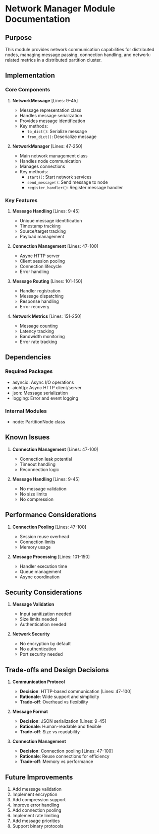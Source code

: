 # Network Manager Module Documentation

## Purpose

This module provides network communication capabilities for distributed nodes, managing message passing, connection handling, and network-related metrics in a distributed partition cluster.

## Implementation

### Core Components

1. **NetworkMessage** [Lines: 9-45]

   - Message representation class
   - Handles message serialization
   - Provides message identification
   - Key methods:
     - `to_dict()`: Serialize message
     - `from_dict()`: Deserialize message

2. **NetworkManager** [Lines: 47-250]
   - Main network management class
   - Handles node communication
   - Manages connections
   - Key methods:
     - `start()`: Start network services
     - `send_message()`: Send message to node
     - `register_handler()`: Register message handler

### Key Features

1. **Message Handling** [Lines: 9-45]

   - Unique message identification
   - Timestamp tracking
   - Source/target tracking
   - Payload management

2. **Connection Management** [Lines: 47-100]

   - Async HTTP server
   - Client session pooling
   - Connection lifecycle
   - Error handling

3. **Message Routing** [Lines: 101-150]

   - Handler registration
   - Message dispatching
   - Response handling
   - Error recovery

4. **Network Metrics** [Lines: 151-250]
   - Message counting
   - Latency tracking
   - Bandwidth monitoring
   - Error rate tracking

## Dependencies

### Required Packages

- asyncio: Async I/O operations
- aiohttp: Async HTTP client/server
- json: Message serialization
- logging: Error and event logging

### Internal Modules

- node: PartitionNode class

## Known Issues

1. **Connection Management** [Lines: 47-100]

   - Connection leak potential
   - Timeout handling
   - Reconnection logic

2. **Message Handling** [Lines: 9-45]
   - No message validation
   - No size limits
   - No compression

## Performance Considerations

1. **Connection Pooling** [Lines: 47-100]

   - Session reuse overhead
   - Connection limits
   - Memory usage

2. **Message Processing** [Lines: 101-150]
   - Handler execution time
   - Queue management
   - Async coordination

## Security Considerations

1. **Message Validation**

   - Input sanitization needed
   - Size limits needed
   - Authentication needed

2. **Network Security**
   - No encryption by default
   - No authentication
   - Port security needed

## Trade-offs and Design Decisions

1. **Communication Protocol**

   - **Decision**: HTTP-based communication [Lines: 47-100]
   - **Rationale**: Wide support and simplicity
   - **Trade-off**: Overhead vs flexibility

2. **Message Format**

   - **Decision**: JSON serialization [Lines: 9-45]
   - **Rationale**: Human-readable and flexible
   - **Trade-off**: Size vs readability

3. **Connection Management**
   - **Decision**: Connection pooling [Lines: 47-100]
   - **Rationale**: Reuse connections for efficiency
   - **Trade-off**: Memory vs performance

## Future Improvements

1. Add message validation
2. Implement encryption
3. Add compression support
4. Improve error handling
5. Add connection pooling
6. Implement rate limiting
7. Add message priorities
8. Support binary protocols
